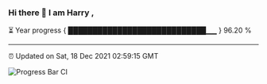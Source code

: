 ### Hi there 👋 I am Harry , 

⏳ Year progress { ████████████████████████████▁▁ } 96.20 %

---

⏰ Updated on Sat, 18 Dec 2021 02:59:15 GMT

![Progress Bar CI](https://github.com/duykhang68/duykhang68/workflows/Progress%20Bar%20CI/badge.svg)

